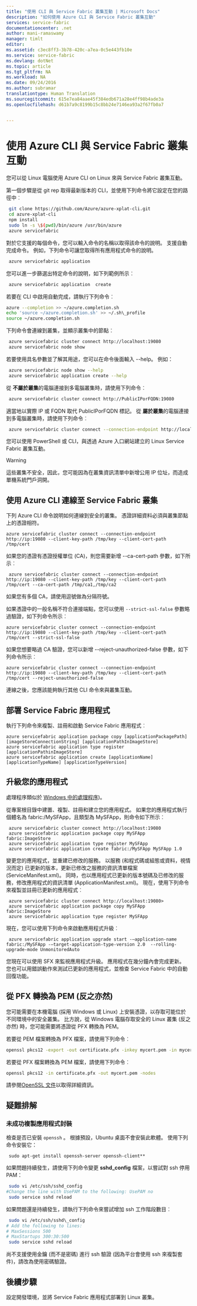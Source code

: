 ```yaml
---
title: "使用 CLI 與 Service Fabric 叢集互動 | Microsoft Docs"
description: "如何使用 Azure CLI 與 Service Fabric 叢集互動"
services: service-fabric
documentationcenter: .net
author: mani-ramaswamy
manager: timlt
editor: 
ms.assetid: c3ec8ff3-3b78-420c-a7ea-0c5e443fb10e
ms.service: service-fabric
ms.devlang: dotNet
ms.topic: article
ms.tgt_pltfrm: NA
ms.workload: NA
ms.date: 09/24/2016
ms.author: subramar
translationtype: Human Translation
ms.sourcegitcommit: 615e7ea84aae45f384edb671a28e4ff98b4ade3a
ms.openlocfilehash: d61b7a9c8199b15c8bb24e7146ea93a2f67fb0a7


---
```

# <a name="using-the-azure-cli-to-interact-with-a-service-fabric-cluster"></a>使用 Azure CLI 與 Service Fabric 叢集互動
您可以從 Linux 電腦使用 Azure CLI on Linux 來與 Service Fabric 叢集互動。

第一個步驟是從 git rep 取得最新版本的 CLI，並使用下列命令將它設定在您的路徑中︰

```sh
 git clone https://github.com/Azure/azure-xplat-cli.git
 cd azure-xplat-cli
 npm install
 sudo ln -s \$(pwd)/bin/azure /usr/bin/azure
 azure servicefabric
```

對於它支援的每個命令，您可以輸入命令的名稱以取得該命令的說明。 支援自動完成命令。 例如，下列命令可讓您取得所有應用程式命令的說明。 

```sh
 azure servicefabric application 
```

您可以進一步篩選出特定命令的說明，如下列範例所示︰

```sh
 azure servicefabric application  create
```

若要在 CLI 中啟用自動完成，請執行下列命令︰

```sh
azure --completion >> ~/azure.completion.sh
echo 'source ~/azure.completion.sh' >> ~/.sh\_profile
source ~/azure.completion.sh
```

下列命令會連線到叢集，並顯示叢集中的節點︰

```sh
 azure servicefabric cluster connect http://localhost:19080
 azure servicefabric node show
```

若要使用具名參數並了解其用途，您可以在命令後面輸入 --help。 例如：

```sh
 azure servicefabric node show --help
 azure servicefabric application create --help
```

從 **不屬於叢集**的電腦連接到多電腦叢集時，請使用下列命令︰

```sh
 azure servicefabric cluster connect http://PublicIPorFQDN:19080
```

適當地以實際 IP 或 FQDN 取代 PublicIPorFQDN 標記。 從 **屬於叢集**的電腦連接到多電腦叢集時，請使用下列命令︰

```sh
 azure servicefabric cluster connect --connection-endpoint http://localhost:19080 --client-connection-endpoint PublicIPorFQDN:19000
```

您可以使用 PowerShell 或 CLI，與透過 Azure 入口網站建立的 Linux Service Fabric 叢集互動。 

> [!WARNING]
> 這些叢集不安全，因此，您可能因為在叢集資訊清單中新增公用 IP 位址，而造成單機系統門戶洞開。

## <a name="using-the-azure-cli-to-connect-to-a-service-fabric-cluster"></a>使用 Azure CLI 連線至 Service Fabric 叢集
下列 Azure CLI 命令說明如何連線到安全的叢集。 憑證詳細資料必須與叢集節點上的憑證相符。

```
azure servicefabric cluster connect --connection-endpoint http://ip:19080 --client-key-path /tmp/key --client-cert-path /tmp/cert
```

如果您的憑證有憑證授權單位 (CA)，則您需要新增 --ca-cert-path 參數，如下所示︰ 

```
 azure servicefabric cluster connect --connection-endpoint http://ip:19080 --client-key-path /tmp/key --client-cert-path /tmp/cert --ca-cert-path /tmp/ca1,/tmp/ca2 
```
如果您有多個 CA，請使用逗號做為分隔符號。

如果憑證中的一般名稱不符合連接端點，您可以使用 `--strict-ssl-false` 參數略過驗證，如下列命令所示︰ 

```
azure servicefabric cluster connect --connection-endpoint http://ip:19080 --client-key-path /tmp/key --client-cert-path /tmp/cert --strict-ssl-false 
```

如果您想要略過 CA 驗證，您可以新增 --reject-unauthorized-false 參數，如下列命令所示︰ 

```
azure servicefabric cluster connect --connection-endpoint http://ip:19080 --client-key-path /tmp/key --client-cert-path /tmp/cert --reject-unauthorized-false 
```

連線之後，您應該能夠執行其他 CLI 命令來與叢集互動。 

## <a name="deploying-your-service-fabric-application"></a>部署 Service Fabric 應用程式
執行下列命令來複製、註冊和啟動 Service Fabric 應用程式︰

```
azure servicefabric application package copy [applicationPackagePath] [imageStoreConnectionString] [applicationPathInImageStore]
azure servicefabric application type register [applicationPathinImageStore]
azure servicefabric application create [applicationName] [applicationTypeName] [applicationTypeVersion]
```


## <a name="upgrading-your-application"></a>升級您的應用程式
處理程序類似於 [Windows 中的處理程序](service-fabric-application-upgrade-tutorial-powershell.md))。

從專案根目錄中建置、複製、註冊和建立您的應用程式。 如果您的應用程式執行個體名為 fabric:/MySFApp，且類型為 MySFApp，則命令如下所示︰

```
 azure servicefabric cluster connect http://localhost:19080
 azure servicefabric application package copy MySFApp fabric:ImageStore
 azure servicefabric application type register MySFApp
 azure servicefabric application create fabric:/MySFApp MySFApp 1.0
```

變更您的應用程式，並重建已修改的服務。  以服務 (和程式碼或組態或資料，視情況而定) 已更新的版本，更新已修改之服務的資訊清單檔案 (ServiceManifest.xml)。 同時，也以應用程式已更新的版本號碼及已修改的服務，修改應用程式的資訊清單 (ApplicationManifest.xml)。  現在，使用下列命令來複製並註冊已更新的應用程式︰

```
 azure servicefabric cluster connect http://localhost:19080>
 azure servicefabric application package copy MySFApp fabric:ImageStore
 azure servicefabric application type register MySFApp
```

現在，您可以使用下列命令來啟動應用程式升級︰

```
 azure servicefabric application upgrade start -–application-name fabric:/MySFApp -–target-application-type-version 2.0  --rolling-upgrade-mode UnmonitoredAuto
```

您現在可以使用 SFX 來監視應用程式升級。 應用程式在幾分鐘內會完成更新。  您也可以用錯誤動作來測試已更新的應用程式，並檢查 Service Fabric 中的自動回復功能。

## <a name="converting-from-pfx-to-pem-and-vice-versa"></a>從 PFX 轉換為 PEM (反之亦然)

您可能需要在本機電腦 (採用 Windows 或 Linux) 上安裝憑證，以存取可能位於不同環境中的安全叢集。 比方說，從 Windows 電腦存取安全的 Linux 叢集 (反之亦然) 時，您可能需要將憑證從 PFX 轉換為 PEM。 

若要從 PEM 檔案轉換為 PFX 檔案，請使用下列命令︰

```bash
openssl pkcs12 -export -out certificate.pfx -inkey mycert.pem -in mycert.pem -certfile mycert.pem
```

若要從 PFX 檔案轉換為 PEM 檔案，請使用下列命令︰

```bash
openssl pkcs12 -in certificate.pfx -out mycert.pem -nodes
```

請參閱[OpenSSL 文件](https://www.openssl.org/docs/man1.0.1/apps/pkcs12.html)以取得詳細資訊。

<a id="troubleshooting"></a>
## <a name="troubleshooting"></a>疑難排解
### <a name="copying-of-the-application-package-does-not-succeed"></a>未成功複製應用程式封裝
檢查是否已安裝 `openssh` 。 根據預設，Ubuntu 桌面不會安裝此軟體。 使用下列命令安裝它：

```
 sudo apt-get install openssh-server openssh-client**
```

如果問題持續發生，請使用下列命令變更 **sshd_config** 檔案，以嘗試對 ssh 停用 PAM：

```sh
 sudo vi /etc/ssh/sshd_config
#Change the line with UsePAM to the following: UsePAM no
 sudo service sshd reload
```

如果問題還是持續發生，請執行下列命令來嘗試增加 ssh 工作階段數目︰

```sh
 sudo vi /etc/ssh/sshd\_config
# Add the following to lines:
# MaxSessions 500
# MaxStartups 300:30:500
 sudo service sshd reload
```
尚不支援使用金鑰 (而不是密碼) 進行 ssh 驗證 (因為平台會使用 ssh 來複製套件)，請改為使用密碼驗證。



## <a name="next-steps"></a>後續步驟
設定開發環境，並將 Service Fabric 應用程式部署到 Linux 叢集。




<!--HONumber=Jan17_HO1-->


